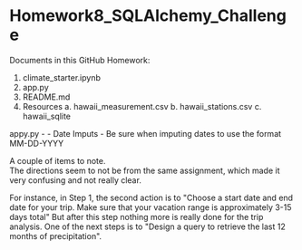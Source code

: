 # Homework8_SQLAlchemy_Challenge


Documents in this GitHub Homework:
1.  climate_starter.ipynb
2.  app.py
3.  README.md
4.  Resources
    a.  hawaii_measurement.csv
    b.  hawaii_stations.csv
    c.  hawaii_sqlite
    
appy.py - 
    - Date Imputs - Be sure when imputing dates to use the format MM-DD-YYYY

A couple of items to note.  
The directions seem to not be from the same assignment, which made it very confusing and not really clear. 

For instance, in Step 1, the second action is to "Choose a start date and end date for your trip.  Make sure that your vacation range is approximately 3-15 days total"  But after this step nothing more is really done for the trip analysis.  One of the next steps is to "Design a query to retrieve the last 12 months of precipitation".


